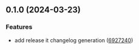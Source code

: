 

## 0.1.0 (2024-03-23)


### Features

* add release it changelog generation ([6927240](https://github.com/fireflysemantics/ri/commit/692724058a82ae89aac1af595da9c1b7c08d0c70))
